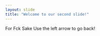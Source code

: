 ```yaml
---
layout: slide
title: "Welcome to our second slide!"
---
```

For Fck Sake
Use the left arrow to go back!
